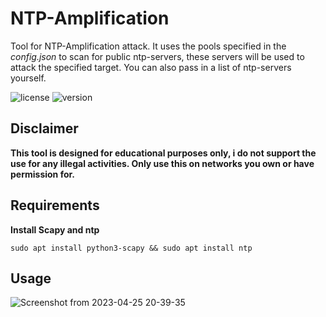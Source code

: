 # NTP-Amplification
Tool for NTP-Amplification attack. It uses the pools specified in the *config.json* to scan for public ntp-servers, these servers will be used to attack the specified target. You can also pass in a list of ntp-servers yourself.

![license](https://img.shields.io/badge/license-MIT-brightgreen.svg)
![version](https://img.shields.io/badge/version-1.1-lightgrey.svg)

## Disclaimer
**This tool is designed for educational purposes only, i do not support the use for any illegal activities.
Only use this on networks you own or have permission for.**

## Requirements

**Install Scapy and ntp**
```
sudo apt install python3-scapy && sudo apt install ntp
```
## Usage

![Screenshot from 2023-04-25 20-39-35](https://user-images.githubusercontent.com/61215846/234371420-8265a5cb-a8a1-4b82-b0b6-4109ad577190.png)
